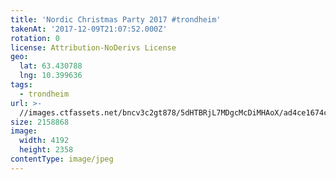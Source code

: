 ```yaml
---
title: 'Nordic Christmas Party 2017 #trondheim'
takenAt: '2017-12-09T21:07:52.000Z'
rotation: 0
license: Attribution-NoDerivs License
geo:
  lat: 63.430788
  lng: 10.399636
tags:
  - trondheim
url: >-
  //images.ctfassets.net/bncv3c2gt878/5dHTBRjL7MDgcMcDiMHAoX/ad4ce1674cb8cab5c0e6bd15ec15dc02/nordic-christmas-party-2017-trondheim_24096012377_o
size: 2158868
image:
  width: 4192
  height: 2358
contentType: image/jpeg
---
```


